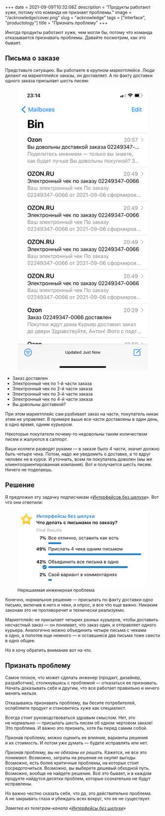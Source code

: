 +++
date = 2021-09-09T10:32:08Z
description = "Продукты работают хуже, потому что команда не признает проблемы."
image = "/acknowledge/cover.png"
slug = "acknowledge"
tags = ["interface", "productology"]
title = "Признать проблему"
+++

Иногда продукты работают хуже, чем могли бы, потому что команда отказывается признавать проблемы. Давайте посмотрим, как это бывает.

## Письма о заказе

Представьте ситуацию. Вы работаете в крупном маркетплейсе. Люди делают на маркетплейсе заказы, он доставляет. А по факту доставки *одного* заказа присылает *шесть* писем:

<div class="row">
<div class="col-xs-12 col-sm-4">
<figure>
  <img alt="Письма о заказее" src="acknowledge-ozon.png" class="img-bordered-thin">
</figure>
</div>
<div class="col-xs-12 col-sm-8">
<ul>
  <li>Заказ доставлен</li>
  <li>Электронный чек по 1-й части заказа</li>
  <li>Электронный чек по 2-й части заказа</li>
  <li>Электронный чек по 3-й части заказа</li>
  <li>Электронный чек по 4-й части заказа</li>
  <li>Вы довольны доставкой?</li>
</ul>
</div>
</div>

При этом маркетплейс сам разбивает заказ на части, покупатель никак этим не управляет. В примере выше все части доставлены в один день, в одно время, одним курьером.

Некоторые покупатели почему-то недовольны таким количеством писем и жалуются в саппорт.

Ваши коллеги разводят руками — в заказе было 4 части, значит должно быть четыре чека. Потом, надо же уведомить о доставке, а то вдруг человек не в курсе. И уточнить, всем ли покупатель доволен (мы же клиентоориентированная компания). Вот и получается шесть писем. Ничего не поделаешь.

## Решение

Я предложил эту задачку подписчикам «[Интерфейсов без шелухи](https://t.me/dangry)». Вот что они ответили:

<div class="row">
<div class="col-xs-12 col-sm-6">
<figure>
  <img alt="ОПИСАНИЕ" src="acknowledge-solutions.png" class="img-bordered-thin">
  <figcaption>Нерешаемая инженерная проблема</figcaption>
</figure>
</div>
</div>

Конечно, нормальное решение — присылать по факту доставки *одно* письмо, включив в него и чеки, и опрос, и все что еще важно. Никаким законам это не противоречит и технически реализуемо.

Маркетплейс не присылает четырех разных курьеров, чтобы доставить несчастный заказ — он понимает, что заказ один, и отправляет одного курьера. Аналогично можно объединить четыре письма с чеками в одно, а попотев еще немного — и оставшиеся два письма тоже свести в одно общее.

Но я хочу обратить внимание вот на что.

## Признать проблему

Самое плохое, что может сделать инженер (продакт, дизайнер, разработчик), столкнувшись с проблемой — отказаться ее признавать. Начать доказывать себе и другим, что все работает правильно и ничего менять нельзя.

Отказываясь признавать проблему, вы бесите потребителей, ослабляете продукт и становитесь хуже как специалист.

Всегда стоит руководствоваться здравым смыслом. Нет, это не нормально — присылать шесть писем об одном чертовом заказе! Это проблема. И важно это признать, хотя бы перед самим собой.

Признав проблему, можно оценить ее влияние, варианты решения и их стоимость. И потом уже думать — будете исправлять или нет.

*Признав проблему, вы не обязаны ее решать*. Кажется, не все это понимают. Возможно, затраты на решение не окупят выгоды. Возможно, есть более критичные проблемы, на которых стоит сосредоточиться. Возможно, вы выберете дешевый обходной путь. Возможно, вообще не найдете решение. Всё это бывает, и в каждом продукте найдутся десятки проблем, которые сознательно не будут исправлены.

Но важно честно сказать себе, что да, это действительно проблема. А не закрывать глаза и убеждать всех вокруг, что ее не существует.

<div class="row">
<div class="col-xs-12 col-sm-10 col-md-8"><p><em>Заметка из телеграм-канала <span class="nowrap"><i class="far fa-star color-sin"></i> «<a href="https://t.me/dangry">Интерфейсы без шелухи</a>»</span></em></p></div>
</div>




